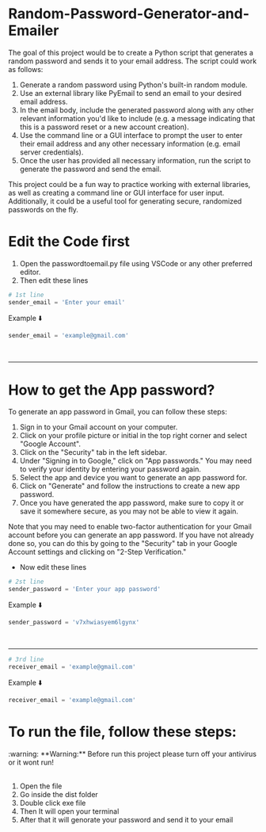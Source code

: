 # Random-Password-Generator-and-Emailer

The goal of this project would be to create a Python script that generates a random password and sends it to your email address. The script could work as follows:

1. Generate a random password using Python's built-in random module.
2. Use an external library like PyEmail to send an email to your desired email address.
3. In the email body, include the generated password along with any other relevant information you'd like to include (e.g. a message indicating that this is a password reset or a new account creation).
4. Use the command line or a GUI interface to prompt the user to enter their email address and any other necessary information (e.g. email server credentials).
5. Once the user has provided all necessary information, run the script to generate the password and send the email.

This project could be a fun way to practice working with external libraries, as well as creating a command line or GUI interface for user input. Additionally, it could be a useful tool for generating secure, randomized passwords on the fly.

# Edit the Code first
1. Open the passwordtoemail.py file using VSCode or any other preferred editor.
2. Then edit these lines <br>
```python
# 1st line
sender_email = 'Enter your email'
```
Example ⬇️
```python
sender_email = 'example@gmail.com'
```
<br><hr>

# How to get the App password?

To generate an app password in Gmail, you can follow these steps:

1. Sign in to your Gmail account on your computer.
2. Click on your profile picture or initial in the top right corner and select "Google Account".
3. Click on the "Security" tab in the left sidebar.
4. Under "Signing in to Google," click on "App passwords." You may need to verify your identity by entering your password again.
5. Select the app and device you want to generate an app password for.
6. Click on "Generate" and follow the instructions to create a new app password.
7. Once you have generated the app password, make sure to copy it or save it somewhere secure, as you may not be able to view it again.

Note that you may need to enable two-factor authentication for your Gmail account before you can generate an app password. If you have not already done so, you can do this by going to the "Security" tab in your Google Account settings and clicking on "2-Step Verification."

* Now edit these lines

```python
# 2st line
sender_password = 'Enter your app password'
```
Example ⬇️
```python
sender_password = 'v7xhwiasyem6lgynx'
```

<br> <hr>

```python
# 3rd line
receiver_email = 'example@gmail.com'
```
Example ⬇️
```python
receiver_email = 'example@gmail.com'
```


# To run the file, follow these steps:<br>
<div class="warning" markdown="1">
  :warning: **Warning:** Before run this project please turn off your antivirus or it wont run!
</div><br>

1. Open the file
2. Go inside the dist folder
3. Double click exe file
4. Then It will open your terminal
5. After that it will genorate your password and send it to your email
